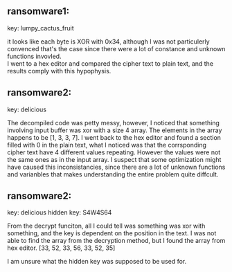 ## ransomware1:
key: lumpy_cactus_fruit  

it looks like each byte is XOR with 0x34, although I was not particulerly convenced that's the case since there were a lot of constance and unknown functions invovled.   
I went to a hex editor and compared the cipher text to plain text, and the results comply with this hypophysis.  

## ransomware2:
key: delicious

The decompiled code was petty messy, however, I noticed that something involving input buffer was xor with a size 4 array. The elements in the array happens to be \[1, 3, 3, 7\]. 
I went back to the hex editor and found a section filled with 0 in the plain text, what I noticed was that the corrsponding cipher text have 4 different values repeating. However the values were not the same ones as in the input array. 
I suspect that some optimization might have caused this inconsistancies, since there are a lot of unknown functions and varianbles that makes understanding the entire problem quite diffcult. 

## ransomware2:
key: delicious
hidden key: S4W4S64

From the decrypt funciton, all I could tell was something was xor with something, and the key is dependent on the position in the text. 
I was not able to find the array from the decryption method, but I found the array from hex editor. \[33, 52, 33, 56, 33, 52, 35\]

I am unsure what the hidden key was supposed to be used for. 